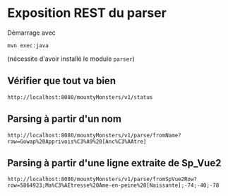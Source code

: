 # Exposition REST du parser

Démarrage avec

````shell
mvn exec:java
````

(nécessite d'avoir installé le module `parser`)


## Vérifier que tout va bien

    http://localhost:8080/mountyMonsters/v1/status

## Parsing à partir d'un nom

    http://localhost:8080/mountyMonsters/v1/parse/fromName?raw=Gowap%20Apprivois%C3%A9%20[Anc%C3%AAtre]

## Parsing à partir d'une ligne extraite de Sp_Vue2

    http://localhost:8080/mountyMonsters/v1/parse/fromSpVue2Row?row=5864923;Ma%C3%AEtresse%20Ame-en-peine%20[Naissante];-74;-40;-78
